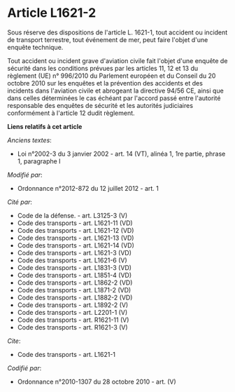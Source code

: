 # Article L1621-2

Sous réserve des dispositions de l'article L. 1621-1, tout accident ou incident de transport terrestre, tout événement de
mer, peut faire l'objet d'une enquête technique. 

Tout accident ou incident grave d'aviation civile fait l'objet d'une enquête de sécurité dans les conditions prévues par les
articles 11, 12 et 13 du règlement (UE) n° 996/2010 du Parlement européen et du Conseil du 20 octobre 2010 sur les enquêtes
et la prévention des accidents et des incidents dans l'aviation civile et abrogeant la directive 94/56 CE, ainsi que dans
celles déterminées le cas échéant par l'accord passé entre l'autorité responsable des enquêtes de sécurité et les autorités
judiciaires conformément à l'article 12 dudit règlement.

**Liens relatifs à cet article**

_Anciens textes_:

  - Loi n°2002-3 du 3 janvier 2002 - art. 14 (VT), alinéa 1, 1re partie, phrase 1, paragraphe I

_Modifié par_:

  - Ordonnance n°2012-872 du 12 juillet 2012 - art. 1

_Cité par_:

  - Code de la défense. - art. L3125-3 (V)
  - Code des transports - art. L1621-11 (VD)
  - Code des transports - art. L1621-12 (VD)
  - Code des transports - art. L1621-13 (VD)
  - Code des transports - art. L1621-14 (VD)
  - Code des transports - art. L1621-3 (VD)
  - Code des transports - art. L1621-6 (V)
  - Code des transports - art. L1831-3 (VD)
  - Code des transports - art. L1851-4 (VD)
  - Code des transports - art. L1862-2 (VD)
  - Code des transports - art. L1871-2 (VD)
  - Code des transports - art. L1882-2 (VD)
  - Code des transports - art. L1892-2 (V)
  - Code des transports - art. L2201-1 (V)
  - Code des transports - art. R1621-11 (V)
  - Code des transports - art. R1621-3 (V)

_Cite_:

  - Code des transports - art. L1621-1

_Codifié par_:

  - Ordonnance n°2010-1307 du 28 octobre 2010 - art. (V)
